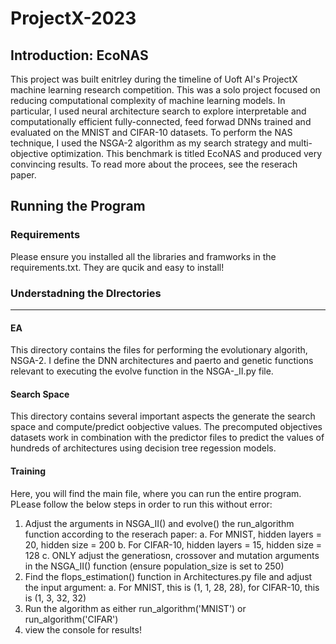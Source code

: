 # ProjectX-2023
## Introduction: EcoNAS
This project was built enitrley during the timeline of Uoft AI's ProjectX machine learning research competition. This was a solo project focused on reducing computational complexity of machine learning models. In particular, I used neural architecture search to explore interpretable and computationally efficient fully-connected, feed forwad DNNs trained and evaluated on the MNIST and CIFAR-10 datasets. To perform the NAS technique, I used the NSGA-2 algorithm as my search strategy and multi-objective optimization. This benchmark is titled EcoNAS and produced very convincing results. To read more about the procees, see the reserach paper.

## Running the Program

### Requirements
Please ensure you installed all the libraries and framworks in the requirements.txt. They are qucik and easy to install!

### Understadning the DIrectories
**************************************

#### EA
This directory contains the files for performing the evolutionary algorith, NSGA-2. I define the DNN architectures and paerto and genetic functions relevant to executing the evolve function in the NSGA-_II.py file.

#### Search Space
This directory contains several important aspects the generate the search space and compute/predict oobjective values. The precomputed objectives datasets work in combination with the predictor files to predict the values of hundreds of architectures using decision tree regession models.

#### Training
Here, you will find the main file, where you can run the entire program. PLease follow the below steps in order to run this without error:

1. Adjust the arguments in NSGA_II() and evolve() the run_algorithm function according to the reserach paper:
   a. For MNIST, hidden layers = 20, hidden size = 200
   b. For CIFAR-10, hidden layers = 15, hidden size = 128
   c. ONLY adjust the generatiosn, crossover and mutation arguments in the NSGA_II() function (ensure population_size is set to 250)
2. Find the flops_estimation() function in Architectures.py file and adjust the input argument:
   a. For MNIST, this is (1, 1, 28, 28), for CIFAR-10, this is (1, 3, 32, 32)
3. Run the algorithm as either run_algorithm('MNIST') or run_algorithm('CIFAR')
4. view the console for results!

